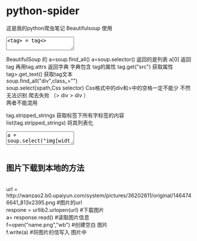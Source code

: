 # python-spider
这是我的python爬虫笔记
Beautifulsoup 使用 </br>
<textarea><tag> = tag<> </textarea></br>
 BeautifulSoup 的 a=soup.find_all() a=soup.selector() 返回的是列表 a[0] 返回tag 再用tag.attrs 返回字典 
字典包含 tag的属性
tag.get("src")  获取属性 </br>
tag>.get_text() 获取tag文本</br>
soup.find_all("div",class_="") </br>
soup.select(xpath,Css selector) Css格式中的div和>中的空格一定不能少 不然无法识别 爬去失败 （>  div  >  div ）  </br>
两者不能混用</br>

tag.stripped_strings 获取标签下所有字标签的内容</br>
list(tag.stripped_strings) 将其列表化</br>
<textarea>a = soup.select("img[width="200"]")</textarea></br>
</br>

<h2>图片下载到本地的方法 </h2></br>
url = http://wanzao2.b0.upaiyun.com/system/pictures/36202611/original/1464746641_813x2395.png    #图片的url</br>
respone = urllib2.urlopen(url)  #下载图片</br>
a= response.read()  #读取图片信息</br>
f=open("name.png","wb") #创建空白 图片</br>
f.write(a) #将图片的信写入 图片中</br>
